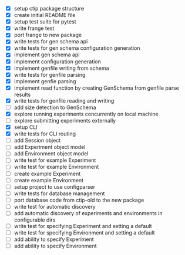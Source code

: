 - [x] setup ctip package structure
- [x] create initial README file
- [x] setup test suite for pytest
- [x] write frange test
- [x] port frange to new package
- [x] write tests for gen schema api
- [x] write tests for gen schema configuration generation
- [x] implement gen schema api
- [x] implement configuration generation
- [x] implement genfile writing from schema
- [x] write tests for genfile parsing
- [x] implement genfie parsing
- [x] implement read function by creating GenSchema from genfile parse results
- [x] write tests for genfile reading and writing
- [ ] add size detection to GenSchema
- [x] explore running experiments concurrently on local machine
- [ ] explore submitting experiments externally
- [x] setup CLI
- [x] write tests for CLI routing
- [ ] add Session object
- [ ] add Experiment object model
- [ ] add Environment object model
- [ ] write test for example Experiment
- [ ] write test for example Environment
- [ ] create example Experiment
- [ ] create example Environment
- [ ] setup project to use configparser
- [ ] write tests for database management
- [ ] port database code from ctip-old to the new package
- [ ] write test for automatic discovery
- [ ] add automatic discovery of experiments and environments in configurable dirs
- [ ] write test for specifying Experiment and setting a default
- [ ] write test for specifying Environment and setting a default
- [ ] add ability to specify Experiment
- [ ] add ability to specify Environment
